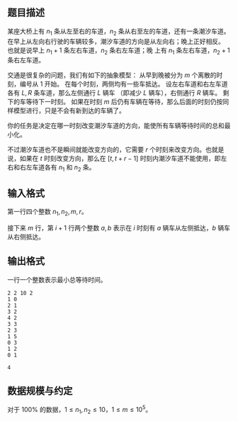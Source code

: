 ## 题目描述

某座大桥上有 $n_1$ 条从左至右的车道，$n_2$ 条从右至左的车道，还有一条潮汐车道。在早上从左向右行驶的车辆较多，潮汐车道的方向是从左向右；晚上正好相反。 也就是说早上 $n_1+1$ 条左右车道，$n_2$ 条右左车道；晚 上有 $n_1$ 条左右车道，$n_2+1$ 条右左车道。

交通是很复杂的问题，我们有如下的抽象模型： 从早到晚被分为 $m$ 个离散的时刻，编号从 $1$ 开始。 在每个时刻，两侧均有一些车抵达。 设左右车道和右左车道各有 $L,R$ 条车道，那么左侧通行 $L$ 辆车 （即减少 $L$ 辆车），右侧通行 $R$ 辆车。 剩下的车等待下一时刻。 如果在时刻 $m$ 后仍有车辆在等待，那么后面的时刻仍按同样模型进行，只是不会有新到达的车辆了。

你的任务是决定在哪一时刻改变潮汐车道的方向，能使所有车辆等待时间的总和最小化。

不过潮汐车道也不是瞬间就能改变方向的，它需要 $r$ 个时刻来改变方向。也就是说，如果在 $t$ 时刻改变方向，那么在 $[t,t+r-1]$ 时刻内潮汐车道不能使用，即左右和右左车道各有 $n_1$ 和 $n_2$ 条。

## 输入格式

第一行四个整数 $n_1,n_2,m,r$。

接下来 $m$ 行，第 $i+1$ 行两个整数 $a,b$ 表示在 $i$ 时刻有 $a$ 辆车从左侧抵达，$b$ 辆车从右侧抵达。

## 输出格式

一行一个整数表示最小总等待时间。

```input1
2 2 10 2
1 0
2 1
3 2
4 2
3 3
2 3
1 5
0 3
1 2
0 1
```

```output1
4
```

## 数据规模与约定

对于 $100\%$ 的数据，$1\leq n_1,n_2\leq 10$，$1\leq m\leq 10^5$。

